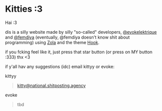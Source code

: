 # Kitties :3
Hai :3

dis is a silly website made by silly "so-called" developers, [@evokelektrique](https://github.com/evokelektrique) and [@femdiya](https://github.com/femdiya) (eventually, @femdiya doesn't know shit about programming) using [Zola](https://getzola.org/) and the theme [Hook](https://github.com/InputUsername/zola-hook).

if you fcking feel like it, just press that star button (or press on MY button :333) thx <3

if y'all hav any suggestions (idc) email kittyy or evoke:

kittyy
>kitty@national.shitposting.agency

evoke
>tbd
